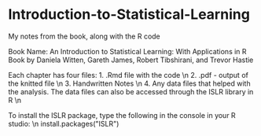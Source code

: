 # Introduction-to-Statistical-Learning
My notes from the book, along with the R code

Book Name: 
An Introduction to Statistical Learning: With Applications in R
Book by Daniela Witten, Gareth James, Robert Tibshirani, and Trevor Hastie

Each chapter has four files:
      1. .Rmd file with the code \n
      2. .pdf - output of the knitted file \n
      3. Handwritten Notes \n
      4. Any data files that helped with the analysis. The data files can also be accessed through the ISLR library in R \n

To install the ISLR package, type the following in the console in your R studio: \n
    install.packages("ISLR") 

